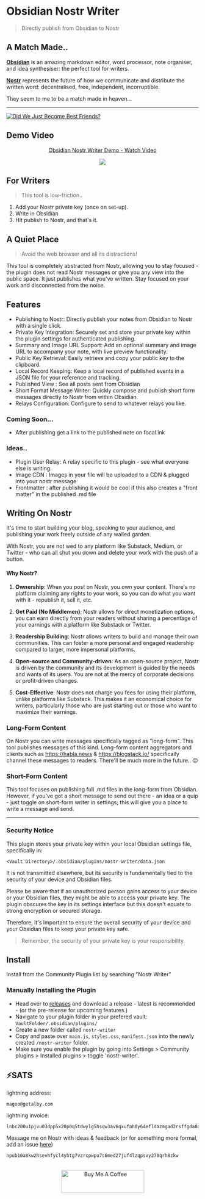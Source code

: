 # Obsidian Nostr Writer
> Directly publish from Obsidian to Nostr 

## A Match Made..
[**Obsidian**](https://obsidian.md/) is an amazing markdown editor, word processor, note organiser, and idea synthesiser: the perfect tool for writers. 

[**Nostr**](https://nostr.com/) represents the future of how we communicate and distribute the written word: decentralised, free, independent, incorruptible. 

They seem to me to be a match made in heaven...
***
[![Did We Just Become Best Friends?](./docs/stepbros.png)](https://www.youtube.com/watch?v=3-ZUDtaGf3I)


## Demo Video
<div align="center">
    <a href="https://www.loom.com/share/d1456e7335c049e19194df5bcba669a0">
      <p>Obsidian Nostr Writer Demo - Watch Video</p>
    </a>
    <a href="https://www.loom.com/share/d1456e7335c049e19194df5bcba669a0">
      <img style="max-width:300px;" src="https://cdn.loom.com/sessions/thumbnails/d1456e7335c049e19194df5bcba669a0-with-play.gif">
    </a>
  </div>

## For Writers
> This tool is low-friction..
1. Add your Nostr private key (once on set-up).
2. Write in Obsidian
3. Hit publish to Nostr, and that's it. 

## A Quiet Place
> Avoid the web browser and all its distractions!

This tool is completely abstracted from Nostr, allowing you to stay focused - the plugin does not read Nostr messages or give you any view into the public space. It just publishes what you've written. Stay focused on your work and disconnected from the noise. 

## Features
- Publishing to Nostr: Directly publish your notes from Obsidian to Nostr with a single click.
- Private Key Integration: Securely set and store your private key within the plugin settings for authenticated publishing.
- Summary and Image URL Support: Add an optional summary and image URL to accompany your note, with live preview functionality.
- Public Key Retrieval: Easily retrieve and copy your public key to the clipboard.
- Local Record Keeping: Keep a local record of published events in a JSON file for your reference and tracking.
- Published View : See all posts sent from Obsidian
- Short Format Message Writer: Quickly compose and publish short form messages directly to Nostr from within Obsidian.
- Relays Configuration: Configure to send to whatever relays you like.

### Coming Soon...
- After publishing get a link to the published note on focal.ink

### Ideas..
- Plugin User Relay: A relay specific to this plugin - see what everyone else is writing.
- Image CDN : Images in your file will be uploaded to a CDN & plugged into your nostr message
- Frontmatter : after publishing it would be cool if this also creates a "front matter" in the published .md file

## Writing On Nostr
It's time to start building your blog, speaking to your audience, and publishing your work freely outside of any walled garden. 

With Nostr, you are not wed to any platform like Substack, Medium, or Twitter - who can all shut you down and delete your work with the push of a button.

#### Why Nostr?
1. **Ownership**: When you post on Nostr, you own your content. There's no platform claiming any rights to your work, so you can do what you want with it - republish it, sell it, etc.

2. **Get Paid (No Middlemen)**: Nostr allows for direct monetization options, you can earn directly from your readers without sharing a percentage of your earnings with a platform like Substack or Twitter.

3. **Readership Building**: Nostr allows writers to build and manage their own communities. This can foster a more personal and engaged readership compared to larger, more impersonal platforms.

4. **Open-source and Community-driven**: As an open-source project, Nostr is driven by the community and its development is guided by the needs and wants of its users. You are not at the mercy of corporate decisions or profit-driven changes.

5. **Cost-Effective**: Nostr does not charge you fees for using their platform, unlike platforms like Substack. This makes it an economical choice for writers, particularly those who are just starting out or those who want to maximize their earnings.

### Long-Form Content
On Nostr you can write messages specifically tagged as "long-form". This tool publishes messages of this kind. Long-form content aggregators and clients such as https://habla.news & https://blogstack.io/ specifically channel these messages to readers. There'll be much more in the future.. 😉
### Short-Form Content
This tool focuses on publishing full .md files in the long-form from Obsidian. However, if you've got a short message to send out there - an idea or a quip - just toggle on short-form writer in settings; this will give you a place to write a message and send.
***
### Security Notice
This plugin stores your private key within your local Obsidian settings file, specifically in:
```
<Vault Directory>/.obsidian/plugins/nostr-writer/data.json
```

It is not transmitted elsewhere, but its security is fundamentally tied to the security of your device and Obsidian files.

Please be aware that if an unauthorized person gains access to your device or your Obsidian files, they might be able to access your private key. The plugin obscures the key in its settings interface but this doesn't equate to strong encryption or secured storage.

Therefore, it's important to ensure the overall security of your device and your Obsidian files to keep your private key safe. 

> Remember, the security of your private key is your responsibility.

## Install
Install from the Community Plugin list by searching "Nostr Writer"

### Manually Installing the Plugin
-   Head over to [releases](https://github.com/jamesmagoo/nostr-writer/releases) and download a release - latest is recommended - (or the pre-release for upcoming features.)
-   Navigate to your plugin folder in your prefered vault: `VaultFolder/.obsidian/plugins/`
-   Create a new folder called `nostr-writer`
-   Copy and paste over `main.js`, `styles.css`, `manifest.json` into the newly created `/nostr-writer` folder.
-   Make sure you enable the plugin by going into Settings > Community plugins > Installed plugins > toggle 'nostr-writer'.

## ⚡️SATS
lightning address: 
```
magoo@getalby.com
```

lightning invoice: 
```
lnbc200u1pjvu03dpp5x20p0q5tdwylg5hsqw3av6qxufah0y64efldazmgad2rsffgda8qdpdfehhxarjypthy6t5v4ezqnmzwd5kg6tpdcs9qmr4va5kucqzzsxqyz5vqsp5w55p4tzawyfz5fasflmsvdfnnappd6hqnw9p7y2p0nl974f0mtkq9qyyssqq6gvpnvvuftqsdqyxzn9wrre3qfkpefzz6kqwssa3pz8l9mzczyq4u7qdc09jpatw9ekln9gh47vxrvx6zg6vlsqw7pq4a7kvj4ku4qpdrflwj
```
Message me on Nostr with ideas & feedback (or for something more formal, add an issue [here](https://github.com/jamesmagoo/nostr-writer/issues))
```
npub10a8kw2hsevhfycl4yhtg7vzrcpwpu7s6med27juf4lzqpsvy270qrh8zkw
```
</br>
<div align="center">
<a href="https://www.buymeacoffee.com/jamesmagoo" target="_blank"><img src="https://cdn.buymeacoffee.com/buttons/v2/default-yellow.png" alt="Buy Me A Coffee" style="height: 60px !important;width: 217px !important;" ></a>


<!-- <a id="usdButton" class="button suggested-action green" href="https://getalby.com/p/winterpaper90109" target="_blank"><i class="fas fa-dollar-sign" aria-hidden="true"></i>Buy Me a <span id="thing">Pizza</span></a> -->

</div>

